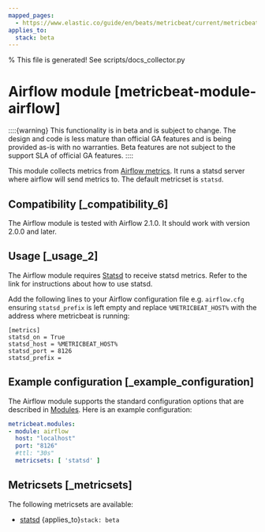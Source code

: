 ```yaml
---
mapped_pages:
  - https://www.elastic.co/guide/en/beats/metricbeat/current/metricbeat-module-airflow.html
applies_to:
  stack: beta
---
```


% This file is generated! See scripts/docs_collector.py

# Airflow module [metricbeat-module-airflow]

::::{warning}
This functionality is in beta and is subject to change. The design and code is less mature than official GA features and is being provided as-is with no warranties. Beta features are not subject to the support SLA of official GA features.
::::


This module collects metrics from [Airflow metrics](https://airflow.apache.org/docs/apache-airflow/stable/logging-monitoring/metrics.html). It runs a statsd server where airflow will send metrics to. The default metricset is `statsd`.


## Compatibility [_compatibility_6]

The Airflow module is tested with Airflow 2.1.0. It should work with version 2.0.0 and later.


## Usage [_usage_2]

The Airflow module requires [Statsd](/reference/metricbeat/metricbeat-module-statsd.md) to receive statsd metrics. Refer to the link for instructions about how to use statsd.

Add the following lines to your Airflow configuration file e.g. `airflow.cfg` ensuring `statsd_prefix` is left empty and replace `%METRICBEAT_HOST%` with the address where metricbeat is running:

```
[metrics]
statsd_on = True
statsd_host = %METRICBEAT_HOST%
statsd_port = 8126
statsd_prefix =
```


## Example configuration [_example_configuration]

The Airflow module supports the standard configuration options that are described in [Modules](/reference/metricbeat/configuration-metricbeat.md). Here is an example configuration:

```yaml
metricbeat.modules:
- module: airflow
  host: "localhost"
  port: "8126"
  #ttl: "30s"
  metricsets: [ 'statsd' ]
```


## Metricsets [_metricsets]

The following metricsets are available:

* [statsd](/reference/metricbeat/metricbeat-metricset-airflow-statsd.md)  {applies_to}`stack: beta`
